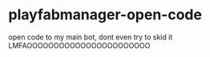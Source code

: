 # playfabmanager-open-code

open code to my main bot, 
dont even try to skid it LMFAOOOOOOOOOOOOOOOOOOOOOOO
